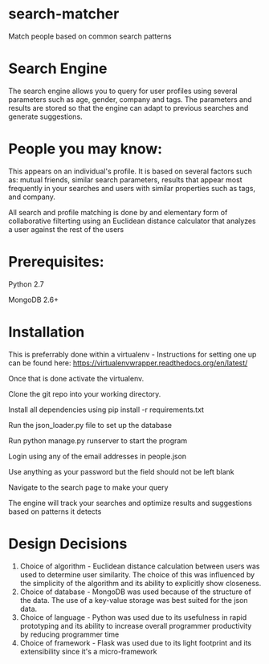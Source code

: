 # search-matcher
Match people based on common search patterns

# Search Engine
The search engine allows you to query for user profiles using several parameters such as age, gender, company and tags. The parameters and results are stored so that the engine can adapt to previous searches and generate suggestions.


# People you may know:
This appears on an individual's profile. It is based on several factors such as: mutual friends, similar search parameters, results that appear most frequently in your searches and users with similar properties such as tags, and company.

All search and profile matching is done by and elementary form of collaborative filterting using an Euclidean distance calculator that analyzes a user against the rest of the users


# Prerequisites:

Python 2.7

MongoDB 2.6+

# Installation
This is preferrably done within a virtualenv - Instructions for setting one up can be found here: https://virtualenvwrapper.readthedocs.org/en/latest/

Once that is done activate the virtualenv. 

Clone the git repo into your working directory. 

Install all dependencies using pip install -r requirements.txt 

Run the json_loader.py file to set up the database

Run python manage.py runserver to start the program

Login using any of the email addresses in people.json

Use anything as your password but the field should not be left blank

Navigate to the search page to make your query

The engine will track your searches and optimize results and suggestions based on patterns it detects

# Design Decisions
1. Choice of algorithm - Euclidean distance calculation between users was used to determine user similarity. The choice of this was influenced by the simplicity of the algorithm and its ability to explicitly show closeness.
2. Choice of database - MongoDB was used because of the structure of the data. The use of a key-value storage was best suited for the json data.
3. Choice of language - Python was used due to its usefulness in rapid prototyping and its ability to increase overall programmer productivity by reducing programmer time
4. Choice of framework - Flask was used due to its light footprint and its extensibility since it's a micro-framework
